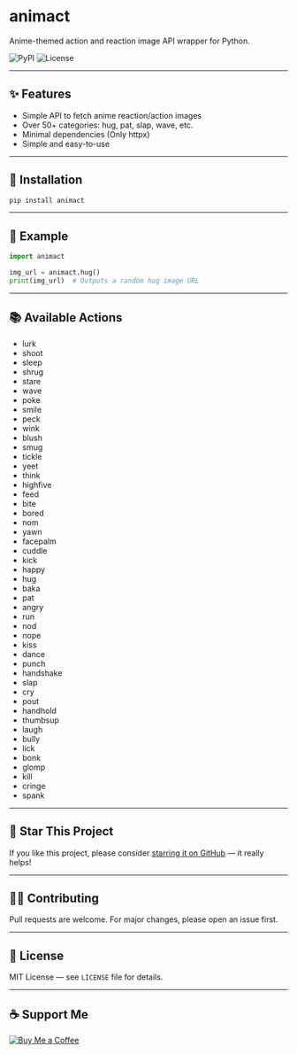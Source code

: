 # animact

Anime-themed action and reaction image API wrapper for Python.

![PyPI](https://img.shields.io/pypi/v/animact)
![License](https://img.shields.io/github/license/monabborhossain/animact)

---

## ✨ Features

- Simple API to fetch anime reaction/action images
- Over 50+ categories: hug, pat, slap, wave, etc.
- Minimal dependencies (Only httpx)
- Simple and easy-to-use

---

## 🚀 Installation

```bash
pip install animact
```

---

## 🧪 Example

```python
import animact

img_url = animact.hug()
print(img_url)  # Outputs a random hug image URL
```

---

## 📚 Available Actions

- lurk
- shoot
- sleep
- shrug
- stare
- wave
- poke
- smile
- peck
- wink
- blush
- smug
- tickle
- yeet
- think
- highfive
- feed
- bite
- bored
- nom
- yawn
- facepalm
- cuddle
- kick
- happy
- hug
- baka
- pat
- angry
- run
- nod
- nope
- kiss
- dance
- punch
- handshake
- slap
- cry
- pout
- handhold
- thumbsup
- laugh
- bully
- lick
- bonk
- glomp
- kill
- cringe
- spank

---

## 🌟 Star This Project

If you like this project, please consider [starring it on GitHub](https://github.com/monabborhossain/animact) — it really helps!

---

## 🧑‍💻 Contributing

Pull requests are welcome. For major changes, please open an issue first.

---

## 📄 License

MIT License — see `LICENSE` file for details.

---

## ☕ Support Me

[![Buy Me a Coffee](https://ko-fi.com/img/githubbutton_sm.svg)](https://ko-fi.com/monabborhossain)
